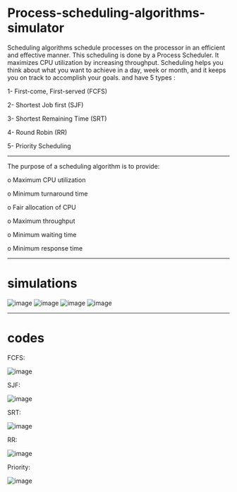 # Process-scheduling-algorithms-simulator

Scheduling algorithms schedule processes on the processor in an efficient and effective manner. This
scheduling is done by a Process Scheduler. It maximizes CPU utilization by increasing throughput.
Scheduling helps you think about what you want to achieve in a day, week or month, and it keeps you on 
track to accomplish your goals. and have 5 types :

1- First-come, First-served (FCFS) 

2- Shortest Job first (SJF)

3- Shortest Remaining Time (SRT)

4- Round Robin (RR)

5- Priority Scheduling

______________
The purpose of a scheduling algorithm is to provide:

o Maximum CPU utilization

o Minimum turnaround time

o Fair allocation of CPU

o Maximum throughput

o Minimum waiting time

o Minimum response time

______________

# simulations


![image](https://user-images.githubusercontent.com/86265487/208778054-20e10ba6-bc8b-4106-9776-13bb62be00ec.png)
![image](https://user-images.githubusercontent.com/86265487/208778074-915d4d79-8ae9-429d-8f60-fa333c1445ee.png)
![image](https://user-images.githubusercontent.com/86265487/208778089-0af7b9f3-88b4-4504-a854-467d7d482c88.png)
![image](https://user-images.githubusercontent.com/86265487/208778114-2db7fcaf-404d-4e38-81bb-54c14a383c71.png)


______________

# codes


FCFS:

![image](https://user-images.githubusercontent.com/86265487/208778535-6606b79a-8cf5-4eaa-9988-1fdbfa382c35.png)

SJF: 

![image](https://user-images.githubusercontent.com/86265487/208778597-075a6091-f95b-422e-86d6-030bdd0bbac1.png)

SRT: 

![image](https://user-images.githubusercontent.com/86265487/208778632-985ebcb4-4fe0-4ac5-927c-7957e24fb97f.png)

RR: 

![image](https://user-images.githubusercontent.com/86265487/208778669-86fd82c6-3361-4596-a7ca-6b3e9e8fff5f.png)

Priority: 

![image](https://user-images.githubusercontent.com/86265487/208778702-14ca999d-79f4-40c8-a698-23692d36b631.png)
